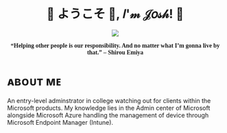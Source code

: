 <h1 align="center">💠 ようこそ 👋, 𝐼'𝓂 𝒥𝑜𝓈𝒽! 💠</h1>
<div align="center">
  <img src=Add-ons/FSN.gif>
</div>

<p align="center"><strong><span style="font-family: 'Palatino Linotype', 'Book Antiqua', Palatino, serif;">&ldquo;Helping other people is our responsibility. And no matter what I&rsquo;m gonna live by that.&rdquo; &ndash; Shirou Emiya</span></strong></p>

<h1 align="left">ᴀʙᴏᴜᴛ ᴍᴇ</h1>
An entry-level adminstrator in college watching out for clients within the Microsoft products. My knowledge lies in the Admin center of Microsoft alongside Microsoft Azure handling the management of device through Microsoft Endpoint Manager (Intune).



<!--
**j0shbl0ck/j0shbl0ck** is a ✨ _special_ ✨ repository because its `README.md` (this file) appears on your GitHub profile.

Here are some ideas to get you started:

- 🔭 I’m currently working on ...
- 🌱 I’m currently learning ...
- 👯 I’m looking to collaborate on ...
- 🤔 I’m looking for help with ...
- 💬 Ask me about ...
- 📫 How to reach me: ...
- 😄 Pronouns: ...
- ⚡ Fun fact: ...
-->
